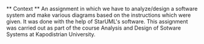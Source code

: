 ** Context **
An assignment in which we have to analyze/design a software system and make various diagrams based on the instructions which were given. It was done with the help of StarUML's software. This assignment was carried out as part of the course Analysis and Design of Sotware Systems at Kapodistrian University.
